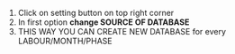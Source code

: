 1. Click on setting button on top right corner 
2. In first option **change SOURCE OF DATABASE**
3. THIS WAY YOU CAN CREATE NEW DATABASE for every LABOUR/MONTH/PHASE
